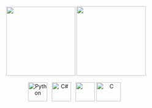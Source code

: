 
<div align="center">
  <img height="180" src="https://streak-stats.demolab.com?user=deVictorS&theme=tokyonight&cache_seconds=1800" />
  <img height="181cm" src="https://github-readme-stats.vercel.app/api/top-langs/?username=deVictorS&layout=compact&theme=tokyonight&cache_seconds=1800" />
</div>




<div align="center">

  <img src="https://cdn.jsdelivr.net/gh/devicons/devicon/icons/python/python-original.svg" title="Python" alt="Python" width="50" height="50"/>&nbsp;&nbsp;
  <img src="https://cdn.jsdelivr.net/gh/devicons/devicon/icons/csharp/csharp-original.svg" title="C#" alt="C#" width="50" height="50"/>&nbsp;&nbsp;
  <img src="https://cdn.jsdelivr.net/gh/devicons/devicon/icons/cplusplus/cplusplus-original.svg" height="50"/>
  <img src="https://cdn.jsdelivr.net/gh/devicons/devicon/icons/c/c-original.svg" title="C" alt="C" width="64" height="50"/>&nbsp;&nbsp;

</div>





